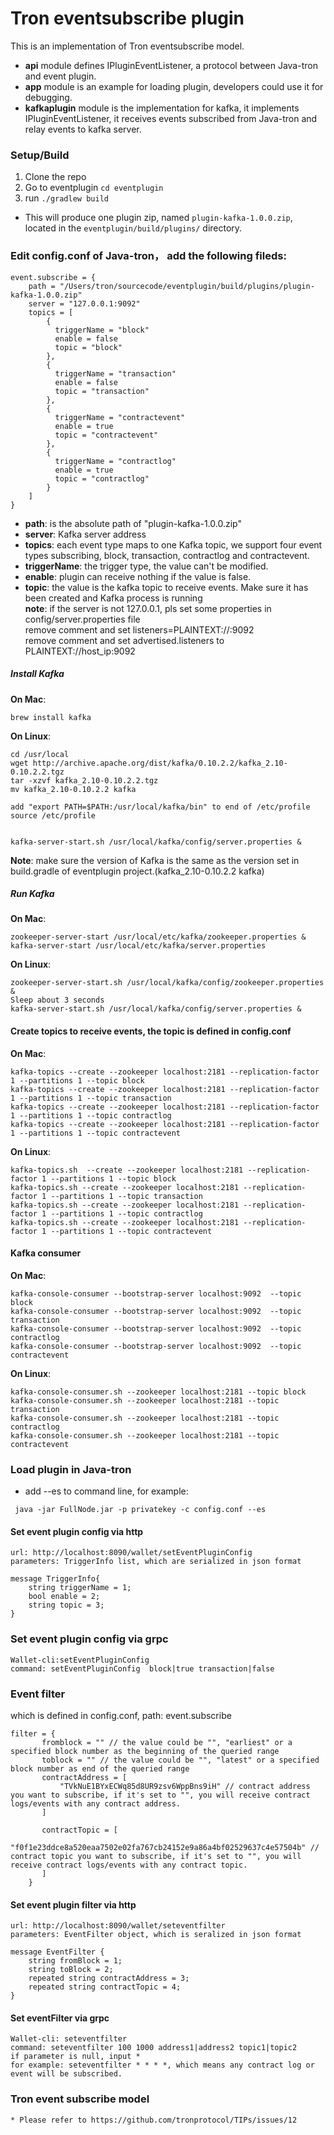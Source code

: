 # Tron eventsubscribe plugin

This is an implementation of Tron eventsubscribe model. 

* **api** module defines IPluginEventListener, a protocol between Java-tron and event plugin. 
* **app** module is an example for loading plugin, developers could use it for debugging.
* **kafkaplugin** module is the implementation for kafka, it implements IPluginEventListener, it receives events subscribed from Java-tron and relay events to kafka server. 

### Setup/Build

1. Clone the repo
2. Go to eventplugin `cd eventplugin` 
3. run `./gradlew build`

* This will produce one plugin zip, named `plugin-kafka-1.0.0.zip`, located in the `eventplugin/build/plugins/` directory.


### Edit **config.conf** of Java-tron， add the following fileds:
```
event.subscribe = {
    path = "/Users/tron/sourcecode/eventplugin/build/plugins/plugin-kafka-1.0.0.zip"
    server = "127.0.0.1:9092"
    topics = [
        {
          triggerName = "block"
          enable = false
          topic = "block"
        },
        {
          triggerName = "transaction"
          enable = false
          topic = "transaction"
        },
        {
          triggerName = "contractevent"
          enable = true
          topic = "contractevent"
        },
        {
          triggerName = "contractlog"
          enable = true
          topic = "contractlog"
        }
    ]
}

```
 * **path**: is the absolute path of "plugin-kafka-1.0.0.zip"
 * **server**: Kafka server address
 * **topics**: each event type maps to one Kafka topic, we support four event types subscribing, block, transaction, contractlog and contractevent.
 * **triggerName**: the trigger type, the value can't be modified.
 * **enable**: plugin can receive nothing if the value is false.
 * **topic**: the value is the kafka topic to receive events. Make sure it has been created and Kafka process is running  
 **note**: if the server is not 127.0.0.1, pls set some properties in config/server.properties file  
           remove comment and set listeners=PLAINTEXT://:9092  
           remove comment and set advertised.listeners to PLAINTEXT://host_ip:9092 

##### Install Kafka
**On Mac**:
```
brew install kafka
```

**On Linux**:
```
cd /usr/local
wget http://archive.apache.org/dist/kafka/0.10.2.2/kafka_2.10-0.10.2.2.tgz
tar -xzvf kafka_2.10-0.10.2.2.tgz 
mv kafka_2.10-0.10.2.2 kafka

add "export PATH=$PATH:/usr/local/kafka/bin" to end of /etc/profile
source /etc/profile


kafka-server-start.sh /usr/local/kafka/config/server.properties &

```
**Note**: make sure the version of Kafka is the same as the version set in build.gradle of eventplugin project.(kafka_2.10-0.10.2.2 kafka)

##### Run Kafka
**On Mac**:
```
zookeeper-server-start /usr/local/etc/kafka/zookeeper.properties & kafka-server-start /usr/local/etc/kafka/server.properties
```

**On Linux**:
```
zookeeper-server-start.sh /usr/local/kafka/config/zookeeper.properties &
Sleep about 3 seconds 
kafka-server-start.sh /usr/local/kafka/config/server.properties &
```

#### Create topics to receive events, the topic is defined in config.conf

**On Mac**:
```
kafka-topics --create --zookeeper localhost:2181 --replication-factor 1 --partitions 1 --topic block
kafka-topics --create --zookeeper localhost:2181 --replication-factor 1 --partitions 1 --topic transaction
kafka-topics --create --zookeeper localhost:2181 --replication-factor 1 --partitions 1 --topic contractlog
kafka-topics --create --zookeeper localhost:2181 --replication-factor 1 --partitions 1 --topic contractevent
```

**On Linux**:
```
kafka-topics.sh  --create --zookeeper localhost:2181 --replication-factor 1 --partitions 1 --topic block
kafka-topics.sh --create --zookeeper localhost:2181 --replication-factor 1 --partitions 1 --topic transaction
kafka-topics.sh --create --zookeeper localhost:2181 --replication-factor 1 --partitions 1 --topic contractlog
kafka-topics.sh --create --zookeeper localhost:2181 --replication-factor 1 --partitions 1 --topic contractevent
```

#### Kafka consumer

**On Mac**:
```
kafka-console-consumer --bootstrap-server localhost:9092  --topic block
kafka-console-consumer --bootstrap-server localhost:9092  --topic transaction
kafka-console-consumer --bootstrap-server localhost:9092  --topic contractlog
kafka-console-consumer --bootstrap-server localhost:9092  --topic contractevent
```

**On Linux**:
```
kafka-console-consumer.sh --zookeeper localhost:2181 --topic block
kafka-console-consumer.sh --zookeeper localhost:2181 --topic transaction
kafka-console-consumer.sh --zookeeper localhost:2181 --topic contractlog
kafka-console-consumer.sh --zookeeper localhost:2181 --topic contractevent
```

### Load plugin in Java-tron
* add --es to command line, for example:
```
 java -jar FullNode.jar -p privatekey -c config.conf --es 
```

#### Set event plugin config via http
```
url: http://localhost:8090/wallet/setEventPluginConfig
parameters: TriggerInfo list, which are serialized in json format

message TriggerInfo{
    string triggerName = 1;
    bool enable = 2;
    string topic = 3;
}

```

### Set event plugin config via grpc
```
Wallet-cli:setEventPluginConfig
command: setEventPluginConfig  block|true transaction|false
```

### Event filter
which is defined in config.conf, path: event.subscribe
```
filter = {
       fromblock = "" // the value could be "", "earliest" or a specified block number as the beginning of the queried range
       toblock = "" // the value could be "", "latest" or a specified block number as end of the queried range
       contractAddress = [
           "TVkNuE1BYxECWq85d8UR9zsv6WppBns9iH" // contract address you want to subscribe, if it's set to "", you will receive contract logs/events with any contract address.
       ]

       contractTopic = [
           "f0f1e23ddce8a520eaa7502e02fa767cb24152e9a86a4bf02529637c4e57504b" // contract topic you want to subscribe, if it's set to "", you will receive contract logs/events with any contract topic.
       ]
    }
```
#### Set event plugin filter via http
```
url: http://localhost:8090/wallet/seteventfilter
parameters: EventFilter object, which is seralized in json format

message EventFilter {
    string fromBlock = 1;
    string toBlock = 2;
    repeated string contractAddress = 3;
    repeated string contractTopic = 4;
}

```

#### Set eventFilter via grpc
```
Wallet-cli: seteventfilter
command: seteventfilter 100 1000 address1|address2 topic1|topic2
if parameter is null, input *
for example: seteventfilter * * * *, which means any contract log or event will be subscribed.
```

### Tron event subscribe model
```
* Please refer to https://github.com/tronprotocol/TIPs/issues/12
```
